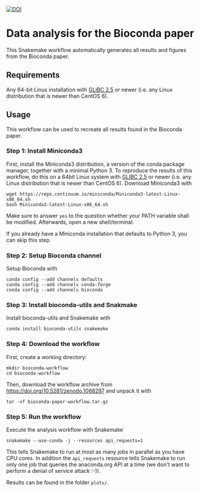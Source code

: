 [![DOI](https://zenodo.org/badge/DOI/10.5281/zenodo.1068297.svg)](https://doi.org/10.5281/zenodo.1068297)

# Data analysis for the Bioconda paper

This Snakemake workflow automatically generates all results and figures from the Bioconda paper.

## Requirements

Any 64-bit Linux installation with [GLIBC 2.5](http://unix.stackexchange.com/a/120381) or newer (i.e. any Linux distribution that is newer than CentOS 6).


## Usage

This workflow can be used to recreate all results found in the Bioconda paper.

### Step 1: Install Miniconda3

First, install the Miniconda3 distribution, a version of the conda package manager, together with a minimal Python 3. To reproduce the results of this workflow, do this on a 64bit Linux system with [GLIBC 2.5](http://unix.stackexchange.com/a/120381) or newer (i.e. any Linux distribution that is newer than CentOS 6).
Download Miniconda3 with

    wget https://repo.continuum.io/miniconda/Miniconda3-latest-Linux-x86_64.sh
    bash Miniconda3-latest-Linux-x86_64.sh

Make sure to answer `yes` to the question whether your PATH variable shall be modified.
Afterwards, open a new shell/terminal.

If you already have a Miniconda installation that defaults to Python 3, you can skip this step.

### Step 2: Setup Bioconda channel

Setup Bioconda with

    conda config --add channels defaults
    conda config --add channels conda-forge
    conda config --add channels bioconda

### Step 3: Install bioconda-utils and Snakmake

Install bioconda-utils and Snakemake with

    conda install bioconda-utils snakemake

### Step 4: Download the workflow

First, create a working directory:

    mkdir bioconda-workflow
    cd bioconda-workflow

Then, download the workflow archive from https://doi.org/10.5281/zenodo.1068297 and unpack it with

    tar -xf bioconda-paper-workflow.tar.gz

### Step 5: Run the workflow

Execute the analysis workflow with Snakemake

    snakemake --use-conda -j --resources api_requests=1

This tells Snakemake to run at most as many jobs in parallel as you have CPU cores.
In addition the `api_requests` resource tells Snakemake to run only one job that
queries the anaconda.org API at a time (we don't want to perform a denial of
service attack :-)).

Results can be found in the folder `plots/`.
